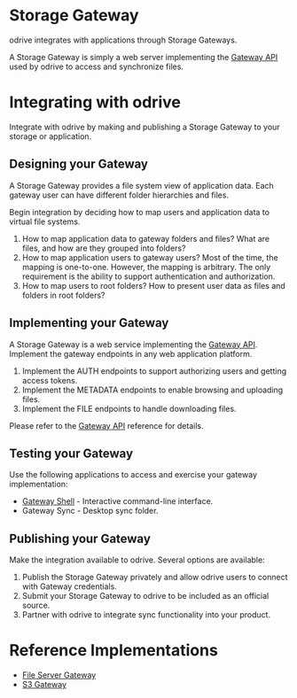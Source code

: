 # Storage Gateway
odrive integrates with applications through Storage Gateways.

A Storage Gateway is simply a web server implementing the [Gateway API](https://github.com/odrive/gateway-api/blob/main/gateway-api.md) used by odrive to access and synchronize files.

# Integrating with odrive
Integrate with odrive by making and publishing a Storage Gateway to your storage or application.

## Designing your Gateway
A Storage Gateway provides a file system view of application data. Each gateway user can have different folder hierarchies and files.

Begin integration by deciding how to map users and application data to virtual file systems. 

1. How to map application data to gateway folders and files? What are files, and how are they grouped into folders?
2. How to map application users to gateway users? Most of the time, the mapping is one-to-one. However, the mapping is arbitrary. The only requirement is the ability to support authentication and authorization.
3. How to map users to root folders?  How to present user data as files and folders in root folders? 

## Implementing your Gateway
A Storage Gateway is a web service implementing the [Gateway API](https://github.com/odrive/gateway-api/blob/main/gateway-api.md). Implement the gateway endpoints in any web application platform.

1. Implement the AUTH endpoints to support authorizing users and getting access tokens.
2. Implement the METADATA endpoints to enable browsing and uploading files. 
3. Implement the FILE endpoints to handle downloading files.

Please refer to the [Gateway API](https://github.com/odrive/gateway-api/blob/main/gateway-api.md) reference for details.

## Testing your Gateway
Use the following applications to access and exercise your gateway implementation:
- [Gateway Shell](https://github.com/odrive/gateway-api/blob/main/gateway-shell.md) - Interactive command-line interface.
- Gateway Sync - Desktop sync folder.

## Publishing your Gateway
Make the integration available to odrive. Several options are available:

1. Publish the Storage Gateway privately and allow odrive users to connect with Gateway credentials.
2. Submit your Storage Gateway to odrive to be included as an official source.
3. Partner with odrive to integrate sync functionality into your product.

# Reference Implementations

- [File Server Gateway](https://github.com/odrive/py-fs-gateway)
- [S3 Gateway](https://github.com/odrive/py-s3-gateway)






